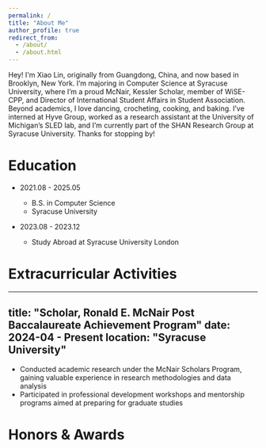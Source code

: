 ```yaml
---
permalink: /
title: "About Me"
author_profile: true
redirect_from: 
  - /about/
  - /about.html
---
```


Hey! I'm Xiao Lin, originally from Guangdong, China, and now based in Brooklyn, New York. I’m majoring in Computer Science at Syracuse University, where I’m a proud McNair, Kessler Scholar, member of WiSE-CPP, and Director of International Student Affairs in Student Association. Beyond academics, I love dancing, crocheting, cooking, and baking. I’ve interned at Hyve Group, worked as a research assistant at the University of Michigan’s SLED lab, and I’m currently part of the SHAN Research Group at Syracuse University. Thanks for stopping by!

Education
======
- 2021.08 - 2025.05
  - B.S. in Computer Science
  - Syracuse University


- 2023.08 - 2023.12
  - Study Abroad at Syracuse University London


Extracurricular Activities
======
---
title: "Scholar, Ronald E. McNair Post Baccalaureate Achievement Program"
date: 2024-04 - Present
location: "Syracuse University"
---
- Conducted academic research under the McNair Scholars Program, gaining valuable experience in research methodologies and data analysis
- Participated in professional development workshops and mentorship programs aimed at preparing for graduate studies



Honors & Awards
======
